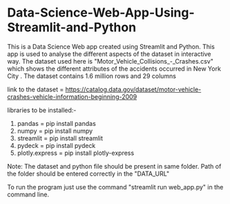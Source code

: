 # Data-Science-Web-App-Using-Streamlit-and-Python
This is a Data Science Web app created using Streamlit and Python. This app is used to analyse the different aspects of the dataset in interactive way. The dataset used here is "Motor_Vehicle_Collisions_-_Crashes.csv" which shows the different attributes of the accidents occurred in New York City . The dataset contains 1.6 million rows and 29 columns

link to the dataset =  https://catalog.data.gov/dataset/motor-vehicle-crashes-vehicle-information-beginning-2009

libraries to be installed:-
1. pandas = pip install pandas
2. numpy = pip install numpy
3. streamlit = pip install streamlit
4. pydeck = pip install pydeck
5. plotly.express = pip install plotly-express

Note: The dataset and python file should be present in same folder. Path of the folder should be entered correctly in the "DATA_URL" 

To run the program just use the command "streamlit run web_app.py" in the command line.
